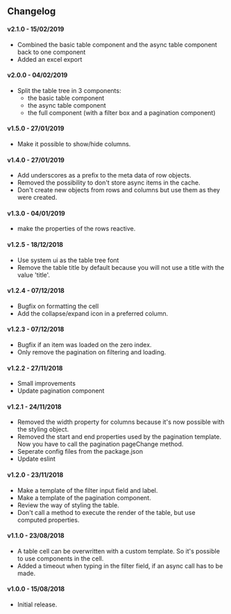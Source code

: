 ## Changelog

#### v2.1.0 - 15/02/2019

- Combined the basic table component and the async table component back to one component
- Added an excel export

#### v2.0.0 - 04/02/2019

- Split the table tree in 3 components:
    - the basic table component
    - the async table component
    - the full component (with a filter box and a pagination component)

#### v1.5.0 - 27/01/2019

- Make it possible to show/hide columns.

#### v1.4.0 - 27/01/2019

- Add underscores as a prefix to the meta data of row objects.
- Removed the possibility to don't store async items in the cache.
- Don't create new objects from rows and columns but use them as they were created.


#### v1.3.0 - 04/01/2019

- make the properties of the rows reactive.

#### v1.2.5 - 18/12/2018

- Use system ui as the table tree font
- Remove the table title by default because you will not use a title with the value 'title'.

#### v1.2.4 - 07/12/2018

- Bugfix on formatting the cell
- Add the collapse/expand icon in a preferred column.

#### v1.2.3 - 07/12/2018

- Bugfix if an item was loaded on the zero index.
- Only remove the pagination on filtering and loading.

#### v1.2.2 - 27/11/2018

- Small improvements
- Update pagination component

#### v1.2.1 - 24/11/2018

- Removed the width property for columns because it's now possible with the styling object.
- Removed the start and end properties used by the pagination template. Now you have to call the pagination pageChange method.
- Seperate config files from the package.json
- Update eslint

#### v1.2.0 - 23/11/2018

- Make a template of the filter input field and label.
- Make a template of the pagination component.
- Review the way of styling the table.
- Don't call a method to execute the render of the table, but use computed properties.

#### v1.1.0 - 23/08/2018

- A table cell can be overwritten with a custom template. So it's possible to use components in the cell.
- Added a timeout when typing in the filter field, if an async call has to be made.

#### v1.0.0 - 15/08/2018

- Initial release.

